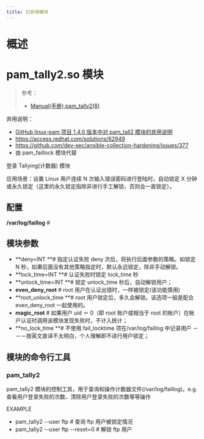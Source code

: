 ```yaml
---
title: 已弃用模块
---
```


# 概述

# pam_tally2.so 模块

> 参考：
> - [Manual(手册),pam_tally2(8)](https://man7.org/linux/man-pages/man8/pam_tally2.8.html)

弃用说明：

- [GitHub,linux-pam 项目 1.4.0 版本中对 pam_tall2 模块的弃用说明](https://github.com/linux-pam/linux-pam/releases/tag/v1.4.0)
- <https://access.redhat.com/solutions/62949>
- <https://github.com/dev-sec/ansible-collection-hardening/issues/377>
- 由 pam_faillock 模块代替

登录 Tallying(计数器) 模块

应用场景：设置 Linux 用户连续 N 次输入错误密码进行登陆时，自动锁定 X 分钟或永久锁定（这里的永久锁定指除非进行手工解锁，否则会一直锁定）。

## 配置

**/var/log/faillog** #

## 模块参数

- **deny=INT **# 指定认证失败 deny 次后，将执行后面参数的策略。如锁定 N 秒，如果后面没有其他策略指定时，默认永远锁定，除非手动解锁。
- **lock_time=INT **# 认证失败时锁定 lock_time 秒
- **unlock_time=INT **# 锁定 unlock_time 秒后，自动解锁用户；
- **even_deny_root** # root 用户在认证出错时，一样被锁定(该功能慎用)
- **root_unlock_time **# root 用户锁定后，多久会解锁。该选项一般是配合 even_deny_root 一起使用的。
- **magic_root** # 如果用户 uid ＝ 0（即 root 账户或相当于 root 的帐户）在帐户认证时调用该模块发现失败时，不计入统计；
- **no_lock_time **# 不使用.fail_locktime 项在/var/log/faillog 中记录用户 －－－按英文直译不太明白，个人理解即不进行用户锁定；

## 模块的命令行工具

### pam_tally2

pam_tally2 模块的控制工具，用于查询和操作计数器文件(/var/log/faillog)。e.g.查看用户登录失败的次数、清除用户登录失败的次数等等操作

EXAMPLE

- pam_tally2 --user ftp # 查询 ftp 用户被锁定情况
- pam_tally2 --user ftp --reset=0 # 解锁 ftp 用户
